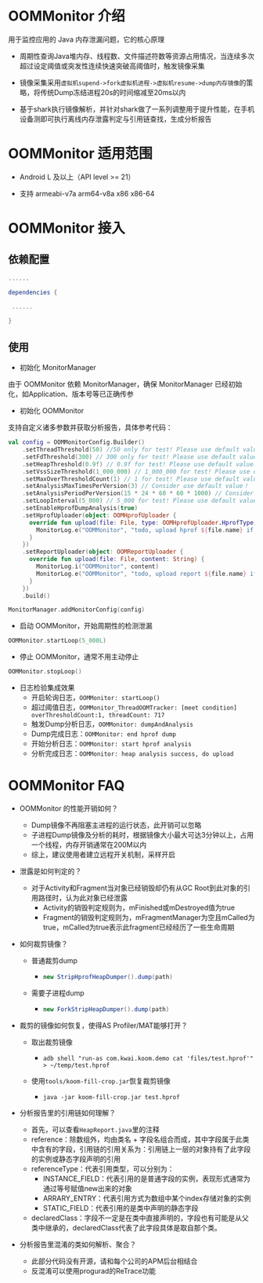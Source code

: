 # OOMMonitor 介绍

用于监控应用的 Java 内存泄漏问题，它的核心原理

- 周期性查询Java堆内存、线程数、文件描述符数等资源占用情况，当连续多次超过设定阈值或突发性连续快速突破高阈值时，触发镜像采集

- 镜像采集采用`虚拟机supend->fork虚拟机进程->虚拟机resume->dump内存镜像`的策略，将传统Dump冻结进程20s的时间缩减至20ms以内

- 基于shark执行镜像解析，并针对shark做了一系列调整用于提升性能，在手机设备测即可执行离线内存泄露判定与引用链查找，生成分析报告



# OOMMonitor 适用范围

- Android L 及以上（API level >= 21）

- 支持 armeabi-v7a arm64-v8a x86 x86-64



# OOMMonitor 接入

## 依赖配置

```groovy
......

dependencies {

 ......

}
```

## 使用

- 初始化 MonitorManager

由于 OOMMonitor 依赖 MonitorManager，确保 MonitorManager 已经初始化，如Application、版本号等已正确传参

- 初始化 OOMMonitor

支持自定义诸多参数并获取分析报告，具体参考代码：

```kotlin
val config = OOMMonitorConfig.Builder()
    .setThreadThreshold(50) //50 only for test! Please use default value!
    .setFdThreshold(300) // 300 only for test! Please use default value!
    .setHeapThreshold(0.9f) // 0.9f for test! Please use default value!
    .setVssSizeThreshold(1_000_000) // 1_000_000 for test! Please use default value!
    .setMaxOverThresholdCount(1) // 1 for test! Please use default value!
    .setAnalysisMaxTimesPerVersion(3) // Consider use default value！
    .setAnalysisPeriodPerVersion(15 * 24 * 60 * 60 * 1000) // Consider use default value！
    .setLoopInterval(5_000) // 5_000 for test! Please use default value!
    .setEnableHprofDumpAnalysis(true)
    .setHprofUploader(object: OOMHprofUploader {
      override fun upload(file: File, type: OOMHprofUploader.HprofType) {
        MonitorLog.e("OOMMonitor", "todo, upload hprof ${file.name} if necessary")
      }
    })
    .setReportUploader(object: OOMReportUploader {
      override fun upload(file: File, content: String) {
        MonitorLog.i("OOMMonitor", content)
        MonitorLog.e("OOMMonitor", "todo, upload report ${file.name} if necessary")
      }
    })
    .build()

MonitorManager.addMonitorConfig(config)
```

- 启动 OOMMonitor，开始周期性的检测泄漏

```kotlin
OOMMonitor.startLoop(5_000L)
```

-  停止 OOMMonitor，通常不用主动停止

```kotlin
OOMMonitor.stopLoop()
```

- 日志检验集成效果
  - 开启轮询日志，`OOMMonitor: startLoop()`
  - 超过阈值日志，`OOMMonitor_ThreadOOMTracker: [meet condition] overThresholdCount:1, threadCount: 717`
  - 触发Dump分析日志，`OOMMonitor: dumpAndAnalysis`
  - Dump完成日志：`OOMMonitor: end hprof dump`
  - 开始分析日志：`OOMMonitor: start hprof analysis`
  - 分析完成日志：`OOMMonitor: heap analysis success, do upload`

# OOMMonitor FAQ

- OOMMonitor 的性能开销如何？
  - Dump镜像不再阻塞主进程的运行状态，此开销可以忽略
  - 子进程Dump镜像及分析的耗时，根据镜像大小最大可达3分钟以上，占用一个线程，内存开销通常在200M以内
  - 综上，建议使用者建立远程开关机制，采样开启

- 泄露是如何判定的？
  - 对于Activity和Fragment当对象已经销毁却仍有从GC Root到此对象的引用路径时，认为此对象已经泄露
    - Activity的销毁判定规则为，mFinished或mDestroyed值为true
    - Fragment的销毁判定规则为，mFragmentManager为空且mCalled为true，mCalled为true表示此fragment已经经历了一些生命周期

- 如何裁剪镜像？

  - 普通裁剪dump

    - ```java
      new StripHprofHeapDumper().dump(path)
      ```

  - 需要子进程dump

    - ```java
      new ForkStripHeapDumper().dump(path)
      ```

- 裁剪的镜像如何恢复，使得AS Profiler/MAT能够打开？

  - 取出裁剪镜像

    - ```shell
      adb shell "run-as com.kwai.koom.demo cat 'files/test.hprof'" > ~/temp/test.hprof
      ```

  - 使用`tools/koom-fill-crop.jar`恢复裁剪镜像

    - ```shell
      java -jar koom-fill-crop.jar test.hprof
      ```

- 分析报告里的引用链如何理解？

  - 首先，可以查看`HeapReport.java`里的注释
  - reference：除数组外，均由类名 + 字段名组合而成，其中字段属于此类中含有的字段，引用链的引用关系为：引用链上一层的对象持有了此字段的实例或静态字段声明的引用
  - referenceType：代表引用类型，可以分别为：
    - INSTANCE_FIELD：代表引用的是普通字段的实例，表现形式通常为通过等号赋值new出来的对象
    - ARRARY_ENTRY：代表引用方式为数组中某个index存储对象的实例
    - STATIC_FIELD：代表引用的是类中声明的静态字段
  - declaredClass：字段不一定是在类中直接声明的，字段也有可能是从父类中继承的，declaredClass代表了此字段具体是取自那个类。

- 分析报告里混淆的类如何解析、聚合？

  - 此部分代码没有开源，请和每个公司的APM后台相结合
  - 反混淆可以使用progurad的ReTrace功能